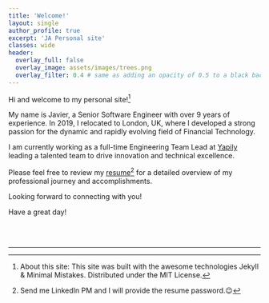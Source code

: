 ```yaml
---
title: 'Welcome!'
layout: single
author_profile: true
excerpt: 'JA Personal site'
classes: wide
header:
  overlay_full: false
  overlay_image: assets/images/trees.png
  overlay_filter: 0.4 # same as adding an opacity of 0.5 to a black background
---
```


Hi and welcome to my personal site![^1]

My name is Javier, a Senior Software Engineer with over 9 years of experience.
In 2019, I relocated to London, UK, where I developed a strong passion for the dynamic and rapidly evolving field of Financial Technology.

I am currently working as a full-time Engineering Team Lead at [Yapily](https://www.yapily.com/) leading a talented team to drive innovation and technical excellence.

Please feel free to review my [resume](https://drive.google.com/drive/u/1/folders/1Ps2rmMgoZcxqFCXG0QHPvfm17_uc2qXB)[^2] for a detailed overview of my professional journey and accomplishments.

Looking forward to connecting with you! 

Have a great day!

<br><br>

---

[^1]: About this site: This site was built with the awesome technologies Jekyll & Minimal Mistakes. Distributed under the MIT License.

[^2]: Send me LinkedIn PM and I will provide the resume password.😉




